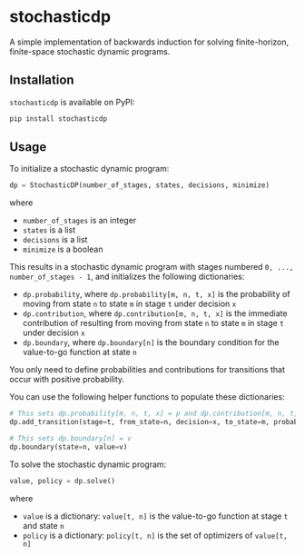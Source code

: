 # stochasticdp

A simple implementation of backwards induction for solving finite-horizon, finite-space stochastic dynamic programs.

## Installation

`stochasticdp` is available on PyPI:

```bash
pip install stochasticdp
```

## Usage

To initialize a stochastic dynamic program:

```python
dp = StochasticDP(number_of_stages, states, decisions, minimize)
```

where

* `number_of_stages` is an integer
* `states` is a list
* `decisions` is a list
* `minimize` is a boolean

This results in a stochastic dynamic program with stages numbered `0, ..., number_of_stages - 1`, and initializes the following dictionaries:

* `dp.probability`, where `dp.probability[m, n, t, x]` is the probability of moving from state `n` to state `m` in stage `t` under decision `x`
* `dp.contribution`, where `dp.contribution[m, n, t, x]` is the immediate contribution of resulting from moving from state `n` to state `m` in stage `t` under decision `x`
* `dp.boundary`, where `dp.boundary[n]` is the boundary condition for the value-to-go function at state `n`

You only need to define probabilities and contributions for transitions that occur with positive probability.

You can use the following helper functions to populate these dictionaries:

```python
# This sets dp.probability[m, n, t, x] = p and dp.contribution[m, n, t, x] = c
dp.add_transition(stage=t, from_state=n, decision=x, to_state=m, probability=p, contribution=c)

# This sets dp.boundary[n] = v
dp.boundary(state=n, value=v)
```

To solve the stochastic dynamic program:

```python
value, policy = dp.solve()
```

where

* `value` is a dictionary: `value[t, n]` is the value-to-go function at stage `t` and state `n`
* `policy` is a dictionary: `policy[t, n]` is the set of optimizers of `value[t, n]`

